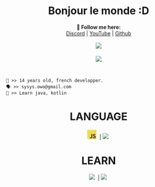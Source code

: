 <h1 align="center">Bonjour le monde :D</h1>

<p align="center">
  <b>🖤 Follow me here:</b><br>
  <a href="https://discord.gg/nGy4fDd7sn">Discord</a> |
  <a href="https://www.youtube.com/c/cheatingiscool">YouTube</a> |
  <a href="https://github.com/Sysys242">Github</a>
  <br><br>
  <img src="https://cdn.discordapp.com/attachments/762750100500906044/860549000939831316/183296.gif">
  <br><br>
  <img src="https://discord.c99.nl/widget/theme-2/1014543059352047666.png">
</p>

#
```diff
👤 >> 14 years old, french developper.
🗣️ >> sysys.owo@gmail.com
🐺 >> Learn java, kotlin
```
#
<h1 align="center">LANGUAGE</h1>

<p align="center"> 
  <code><img height="25" src="https://raw.githubusercontent.com/github/explore/80688e429a7d4ef2fca1e82350fe8e3517d3494d/topics/javascript/javascript.png"></code>&nbsp; |
  <code><img height="25" src="https://www.secret-source.eu/wp-content/uploads/2017/11/C-sharp-logo.jpg"></code>&nbsp;
</p>

<h1 align="center">LEARN</h1>

<p align="center"> 
  <code><img height="25" src="https://spin.atomicobject.com/wp-content/uploads/20170727210032/kotlin-590x393.png"></code>&nbsp; |
  <code><img height="25" src="https://brandslogos.com/wp-content/uploads/images/large/java-logo-1.png"></code>&nbsp;
</p>
